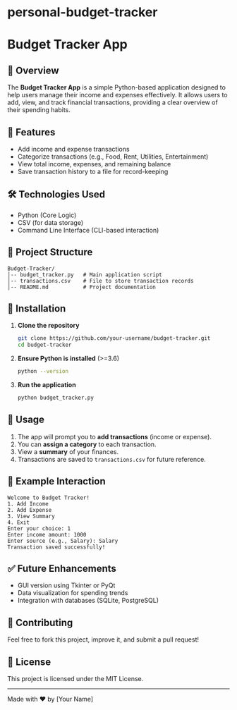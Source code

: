 # personal-budget-tracker

# Budget Tracker App

## 📌 Overview

The **Budget Tracker App** is a simple Python-based application designed to help users manage their income and expenses effectively. It allows users to add, view, and track financial transactions, providing a clear overview of their spending habits.

## 🚀 Features

- Add income and expense transactions
- Categorize transactions (e.g., Food, Rent, Utilities, Entertainment)
- View total income, expenses, and remaining balance
- Save transaction history to a file for record-keeping

## 🛠️ Technologies Used

- Python (Core Logic)
- CSV (for data storage)
- Command Line Interface (CLI-based interaction)

## 📂 Project Structure

```
Budget-Tracker/
│-- budget_tracker.py   # Main application script
│-- transactions.csv    # File to store transaction records
│-- README.md           # Project documentation
```

## 🔧 Installation

1. **Clone the repository**
   ```sh
   git clone https://github.com/your-username/budget-tracker.git
   cd budget-tracker
   ```
2. **Ensure Python is installed** (>=3.6)
   ```sh
   python --version
   ```
3. **Run the application**
   ```sh
   python budget_tracker.py
   ```

## 📝 Usage

1. The app will prompt you to **add transactions** (income or expense).
2. You can **assign a category** to each transaction.
3. View a **summary** of your finances.
4. Transactions are saved to `transactions.csv` for future reference.

## 📖 Example Interaction

```
Welcome to Budget Tracker!
1. Add Income
2. Add Expense
3. View Summary
4. Exit
Enter your choice: 1
Enter income amount: 1000
Enter source (e.g., Salary): Salary
Transaction saved successfully!
```

## ✅ Future Enhancements

- GUI version using Tkinter or PyQt
- Data visualization for spending trends
- Integration with databases (SQLite, PostgreSQL)

## 🤝 Contributing

Feel free to fork this project, improve it, and submit a pull request!

## 📜 License

This project is licensed under the MIT License.

---

Made with ❤️ by [Your Name]


